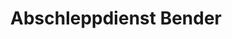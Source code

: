 ---
title: "Abschleppdienst Bender"
url: /reutlingen/abschleppdienst-bender/
shop: Autowerkstatt
---